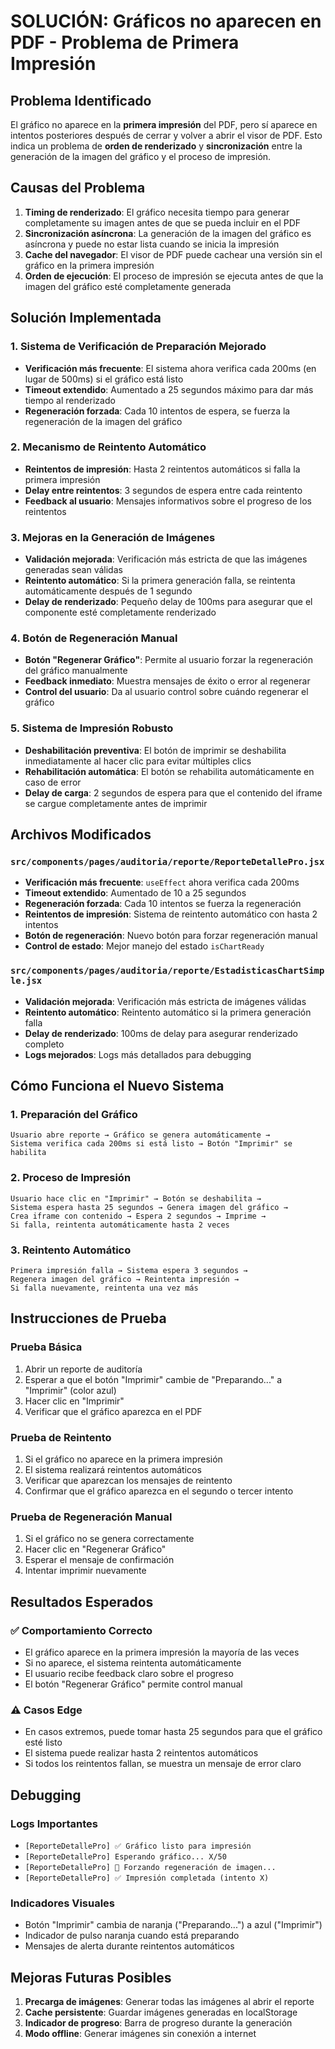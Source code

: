 # SOLUCIÓN: Gráficos no aparecen en PDF - Problema de Primera Impresión

## Problema Identificado
El gráfico no aparece en la **primera impresión** del PDF, pero sí aparece en intentos posteriores después de cerrar y volver a abrir el visor de PDF. Esto indica un problema de **orden de renderizado** y **sincronización** entre la generación de la imagen del gráfico y el proceso de impresión.

## Causas del Problema
1. **Timing de renderizado**: El gráfico necesita tiempo para generar completamente su imagen antes de que se pueda incluir en el PDF
2. **Sincronización asíncrona**: La generación de la imagen del gráfico es asíncrona y puede no estar lista cuando se inicia la impresión
3. **Cache del navegador**: El visor de PDF puede cachear una versión sin el gráfico en la primera impresión
4. **Orden de ejecución**: El proceso de impresión se ejecuta antes de que la imagen del gráfico esté completamente generada

## Solución Implementada

### 1. Sistema de Verificación de Preparación Mejorado
- **Verificación más frecuente**: El sistema ahora verifica cada 200ms (en lugar de 500ms) si el gráfico está listo
- **Timeout extendido**: Aumentado a 25 segundos máximo para dar más tiempo al renderizado
- **Regeneración forzada**: Cada 10 intentos de espera, se fuerza la regeneración de la imagen del gráfico

### 2. Mecanismo de Reintento Automático
- **Reintentos de impresión**: Hasta 2 reintentos automáticos si falla la primera impresión
- **Delay entre reintentos**: 3 segundos de espera entre cada reintento
- **Feedback al usuario**: Mensajes informativos sobre el progreso de los reintentos

### 3. Mejoras en la Generación de Imágenes
- **Validación mejorada**: Verificación más estricta de que las imágenes generadas sean válidas
- **Reintento automático**: Si la primera generación falla, se reintenta automáticamente después de 1 segundo
- **Delay de renderizado**: Pequeño delay de 100ms para asegurar que el componente esté completamente renderizado

### 4. Botón de Regeneración Manual
- **Botón "Regenerar Gráfico"**: Permite al usuario forzar la regeneración del gráfico manualmente
- **Feedback inmediato**: Muestra mensajes de éxito o error al regenerar
- **Control del usuario**: Da al usuario control sobre cuándo regenerar el gráfico

### 5. Sistema de Impresión Robusto
- **Deshabilitación preventiva**: El botón de imprimir se deshabilita inmediatamente al hacer clic para evitar múltiples clics
- **Rehabilitación automática**: El botón se rehabilita automáticamente en caso de error
- **Delay de carga**: 2 segundos de espera para que el contenido del iframe se cargue completamente antes de imprimir

## Archivos Modificados

### `src/components/pages/auditoria/reporte/ReporteDetallePro.jsx`
- **Verificación más frecuente**: `useEffect` ahora verifica cada 200ms
- **Timeout extendido**: Aumentado de 10 a 25 segundos
- **Regeneración forzada**: Cada 10 intentos se fuerza la regeneración
- **Reintentos de impresión**: Sistema de reintento automático con hasta 2 intentos
- **Botón de regeneración**: Nuevo botón para forzar regeneración manual
- **Control de estado**: Mejor manejo del estado `isChartReady`

### `src/components/pages/auditoria/reporte/EstadisticasChartSimple.jsx`
- **Validación mejorada**: Verificación más estricta de imágenes válidas
- **Reintento automático**: Reintento automático si la primera generación falla
- **Delay de renderizado**: 100ms de delay para asegurar renderizado completo
- **Logs mejorados**: Logs más detallados para debugging

## Cómo Funciona el Nuevo Sistema

### 1. Preparación del Gráfico
```
Usuario abre reporte → Gráfico se genera automáticamente → 
Sistema verifica cada 200ms si está listo → Botón "Imprimir" se habilita
```

### 2. Proceso de Impresión
```
Usuario hace clic en "Imprimir" → Botón se deshabilita → 
Sistema espera hasta 25 segundos → Genera imagen del gráfico → 
Crea iframe con contenido → Espera 2 segundos → Imprime → 
Si falla, reintenta automáticamente hasta 2 veces
```

### 3. Reintento Automático
```
Primera impresión falla → Sistema espera 3 segundos → 
Regenera imagen del gráfico → Reintenta impresión → 
Si falla nuevamente, reintenta una vez más
```

## Instrucciones de Prueba

### Prueba Básica
1. Abrir un reporte de auditoría
2. Esperar a que el botón "Imprimir" cambie de "Preparando..." a "Imprimir" (color azul)
3. Hacer clic en "Imprimir"
4. Verificar que el gráfico aparezca en el PDF

### Prueba de Reintento
1. Si el gráfico no aparece en la primera impresión
2. El sistema realizará reintentos automáticos
3. Verificar que aparezcan los mensajes de reintento
4. Confirmar que el gráfico aparezca en el segundo o tercer intento

### Prueba de Regeneración Manual
1. Si el gráfico no se genera correctamente
2. Hacer clic en "Regenerar Gráfico"
3. Esperar el mensaje de confirmación
4. Intentar imprimir nuevamente

## Resultados Esperados

### ✅ Comportamiento Correcto
- El gráfico aparece en la primera impresión la mayoría de las veces
- Si no aparece, el sistema reintenta automáticamente
- El usuario recibe feedback claro sobre el progreso
- El botón "Regenerar Gráfico" permite control manual

### ⚠️ Casos Edge
- En casos extremos, puede tomar hasta 25 segundos para que el gráfico esté listo
- El sistema puede realizar hasta 2 reintentos automáticos
- Si todos los reintentos fallan, se muestra un mensaje de error claro

## Debugging

### Logs Importantes
- `[ReporteDetallePro] ✅ Gráfico listo para impresión`
- `[ReporteDetallePro] Esperando gráfico... X/50`
- `[ReporteDetallePro] 🔄 Forzando regeneración de imagen...`
- `[ReporteDetallePro] ✅ Impresión completada (intento X)`

### Indicadores Visuales
- Botón "Imprimir" cambia de naranja ("Preparando...") a azul ("Imprimir")
- Indicador de pulso naranja cuando está preparando
- Mensajes de alerta durante reintentos automáticos

## Mejoras Futuras Posibles
1. **Precarga de imágenes**: Generar todas las imágenes al abrir el reporte
2. **Cache persistente**: Guardar imágenes generadas en localStorage
3. **Indicador de progreso**: Barra de progreso durante la generación
4. **Modo offline**: Generar imágenes sin conexión a internet
